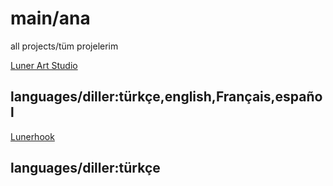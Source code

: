 # main/ana
all projects/tüm projelerim

[Luner Art Studio](<https://lbusiedcake7945.github.io/luner-art.github.io/lunerart-upd-2-0.html>)
## languages/diller:türkçe,english,Français,español


[Lunerhook](<https://lbusiedcake7945.github.io/lunerhook.github.io/>)
## languages/diller:türkçe
